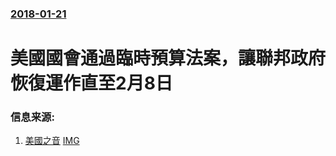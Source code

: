 ### [2018-01-21](/news/2018/01/21/index.md)

##### 
# 美國國會通過臨時預算法案，讓聯邦政府恢復運作直至2月8日 




### 信息来源:

1. [美國之音](https://www.voachinese.com/a/goverment-shutdown-20180122/4219711.html) [IMG](https://gdb.voanews.com/5090C444-6EE2-4386-8C84-B39C126BB84A_w1200_r1_s.jpg)
